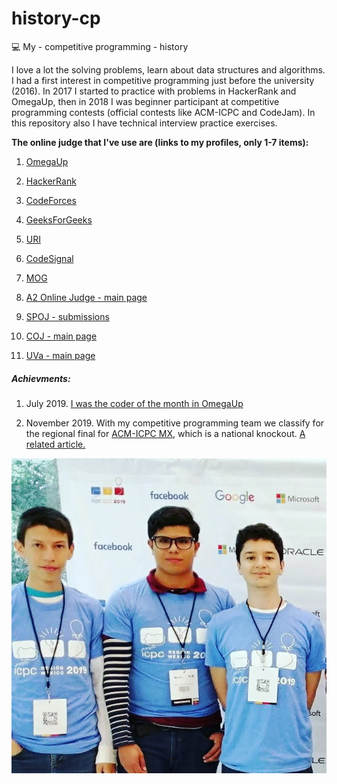 # history-cp
:computer:
My - competitive programming - history

I love a lot the solving problems, learn about data structures and algorithms. I had a first interest in competitive programming just before the university (2016). In 2017 I started to practice with problems in HackerRank and OmegaUp, then in 2018 I was beginner participant at competitive programming contests (official contests like ACM-ICPC and CodeJam). In this repository also I have technical interview practice exercises.

<strong>The online judge that I've use are (links to my profiles, only 1-7 items):</strong>

1. [OmegaUp](https://omegaup.com/profile/davbetm/)
2. [HackerRank](https://www.hackerrank.com/davbetm)
3. [CodeForces](https://codeforces.com/profile/dbetm)
4. [GeeksForGeeks](https://auth.geeksforgeeks.org/user/davidbetancourtmontellano/profile)
5. [URI](https://www.urionlinejudge.com.br/judge/es/profile/301236)
6. [CodeSignal](https://app.codesignal.com/profile/dbetm)
7. [MOG](https://matcomgrader.com/user/17187/)

8. [A2 Online Judge - main page](https://a2oj.com)
9. [SPOJ - submissions](https://www.spoj.com/)
10. [COJ - main page](http://coj.uci.cu/index.xhtml)
11. [UVa - main page](https://uva.onlinejudge.org/)

<h5>Achievments:</h5>

1. July 2019. [I was the coder of the month in OmegaUp](https://omegaup.com/coderofthemonth/)

2. November 2019. With my competitive programming team we classify for the regional final for [ACM-ICPC MX](https://icpc.global/), which is a national knockout. [A related article.](https://tec.mx/es/noticias/nacional/investigacion/congregan-en-el-tec-los-mejores-equipos-de-programadores-en-mexico)

![Monterrey 2019](assets/1.jpg)
